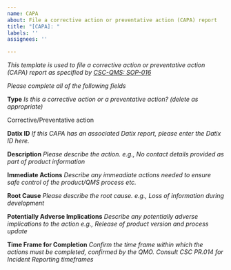 ```yaml
---
name: CAPA
about: File a corrective action or preventative action (CAPA) report
title: "[CAPA]: "
labels: ''
assignees: ''

---
```


*This template is used to file a corrective action or preventative action (CAPA) report as specified by [CSC-QMS: SOP-016](https://github.com/GSTT-CSC/CSC-QMS)*

*Please complete all of the following fields*

**Type**
*Is this a corrective action or a preventative action? (delete as appropriate)*

Corrective/Preventative action

**Datix ID**
*If this CAPA has an associated Datix report, please enter the Datix ID here.*

**Description**
*Please describe the action. e.g., No contact details provided as part of product information*

**Immediate Actions**
*Describe any immeadiate actions needed to ensure safe control of the product/QMS process etc.* 

**Root Cause**
*Please describe the root cause. e.g., Loss of information during development*

**Potentially Adverse Implications**
*Describe any potentially adverse implications to the action e.g., Release of product version and process update*

**Time Frame for Completion**
*Confirm the time frame within which the actions must be completed, confirmed by the QMO.*
*Consult CSC PR.014 for Incident Reporting timeframes*
